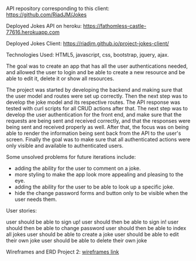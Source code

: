 API repository corresponding to this client: https://github.com/RiadJM/Jokes

Deployed Jokes API on heroku: https://fathomless-castle-77616.herokuapp.com

Deployed Jokes Client: https://riadjm.github.io/project-jokes-client/

Technologies Used: HTML5, javascript, css, bootstrap, jquery, ajax.

The goal was to create an app that has all the user authentications needed, and allowed the user to login and be able to create a new resource and be able to edit it, delete it or show all resources.

The project was started by developing the backend and making sure that the user model and routes were set up correctly. Then the next step was to develop the joke model and its respective routes. The API response was tested with curl scripts for all CRUD actions after that.
The next step was to develop the user authentication for the front end, and make sure that the requests are being sent and received correctly, and that the responses were being sent and received properly as well.
After that, the focus was on being able to render the information being sent back from the API to the user's screen.
Finally the goal was to make sure that all authenticated actions were only visible and available to authenticated users.

Some unsolved problems for future iterations include:
- adding the ability for the user to comment on a joke.
- more styling to make the app look more appealing and pleasing to the eye.
- adding the ability for the user to be able to look up a specific joke.
- hide the change password forms and button only to be visible when the user needs them.


User stories:

user should be able to sign up!
user should then be able to sign in!
user should then be able to change password
user should then be able to index all jokes
user should be able to create a joke
user should be able to edit their own joke
user should be able to delete their own joke

Wireframes and ERD Project 2:
[wireframes link](https://imgur.com/a/8TTV7dc)
